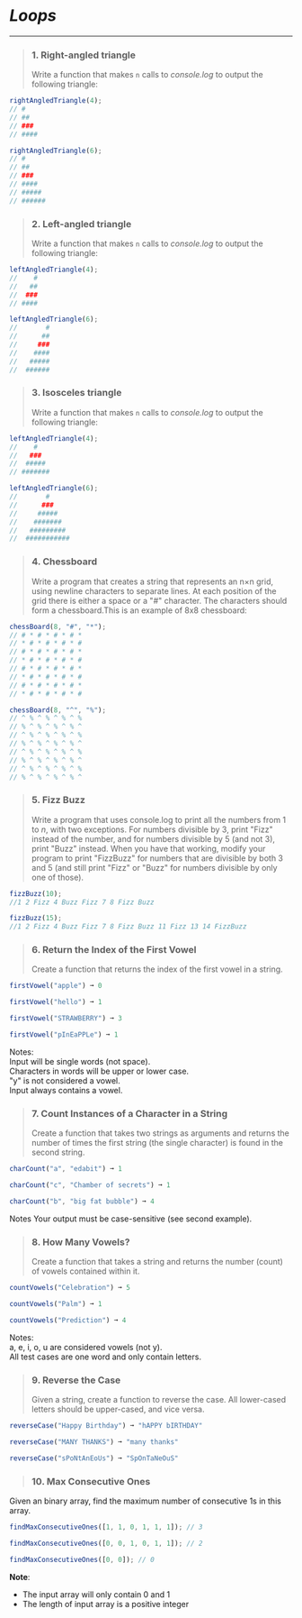 # **_Loops_**

---

> ### 1. Right-angled triangle
>
> Write a function that makes `n` calls to _console.log_ to output the following triangle:

```js
rightAngledTriangle(4);
// #
// ##
// ###
// ####

rightAngledTriangle(6);
// #
// ##
// ###
// ####
// #####
// ######
```

> ### 2. Left-angled triangle
>
> Write a function that makes `n` calls to _console.log_ to output the following triangle:

```js
leftAngledTriangle(4);
//    #
//   ##
//  ###
// ####

leftAngledTriangle(6);
//       #
//      ##
//     ###
//    ####
//   #####
//  ######
```

> ### 3. Isosceles triangle
>
> Write a function that makes `n` calls to _console.log_ to output the following triangle:

```js
leftAngledTriangle(4);
//    #
//   ###
//  #####
// #######

leftAngledTriangle(6);
//       #
//      ###
//     #####
//    #######
//   #########
//  ###########
```

> ### 4. Chessboard
>
> Write a program that creates a string that represents an n×n grid, using newline characters to separate lines. At each position of the grid there is either a space or a "#" character. The characters should form a chessboard.This is an example of 8x8 chessboard:

```js
chessBoard(8, "#", "*");
// # * # * # * # *
// * # * # * # * #
// # * # * # * # *
// * # * # * # * #
// # * # * # * # *
// * # * # * # * #
// # * # * # * # *
// * # * # * # * #

chessBoard(8, "^", "%");
// ^ % ^ % ^ % ^ %
// % ^ % ^ % ^ % ^
// ^ % ^ % ^ % ^ %
// % ^ % ^ % ^ % ^
// ^ % ^ % ^ % ^ %
// % ^ % ^ % ^ % ^
// ^ % ^ % ^ % ^ %
// % ^ % ^ % ^ % ^
```

> ### 5. Fizz Buzz
>
> Write a program that uses console.log to print all the numbers from 1 to _n_, with two exceptions. For numbers divisible by 3, print "Fizz" instead of the number, and for numbers divisible by 5 (and not 3), print "Buzz" instead. When you have that working, modify your program to print "FizzBuzz" for numbers that are divisible by both 3 and 5 (and still print "Fizz" or "Buzz" for numbers divisible by only one of those).

```js
fizzBuzz(10);
//1 2 Fizz 4 Buzz Fizz 7 8 Fizz Buzz

fizzBuzz(15);
//1 2 Fizz 4 Buzz Fizz 7 8 Fizz Buzz 11 Fizz 13 14 FizzBuzz
```

> ### 6. Return the Index of the First Vowel
>
> Create a function that returns the index of the first vowel in a string.

```js
firstVowel("apple") ➞ 0

firstVowel("hello") ➞ 1

firstVowel("STRAWBERRY") ➞ 3

firstVowel("pInEaPPLe") ➞ 1
```

Notes:  
Input will be single words (not space).  
Characters in words will be upper or lower case.  
"y" is not considered a vowel.  
Input always contains a vowel.

> ### 7. Count Instances of a Character in a String
>
> Create a function that takes two strings as arguments and returns the number of times the first string (the single character) is found in the second string.

```js
charCount("a", "edabit") ➞ 1

charCount("c", "Chamber of secrets") ➞ 1

charCount("b", "big fat bubble") ➞ 4
```

Notes
Your output must be case-sensitive (see second example).

> ### 8. How Many Vowels?
>
> Create a function that takes a string and returns the number (count) of vowels contained within it.

```js
countVowels("Celebration") ➞ 5

countVowels("Palm") ➞ 1

countVowels("Prediction") ➞ 4
```

Notes:  
a, e, i, o, u are considered vowels (not y).  
All test cases are one word and only contain letters.

> ### 9. Reverse the Case
>
> Given a string, create a function to reverse the case. All lower-cased letters should be upper-cased, and vice versa.

```js
reverseCase("Happy Birthday") ➞ "hAPPY bIRTHDAY"

reverseCase("MANY THANKS") ➞ "many thanks"

reverseCase("sPoNtAnEoUs") ➞ "SpOnTaNeOuS"
```

> ### 10. Max Consecutive Ones

Given an binary array, find the maximum number of consecutive 1s in this array.

```js
findMaxConsecutiveOnes([1, 1, 0, 1, 1, 1]); // 3

findMaxConsecutiveOnes([0, 0, 1, 0, 1, 1]); // 2

findMaxConsecutiveOnes([0, 0]); // 0
```

**Note**:

- The input array will only contain 0 and 1
- The length of input array is a positive integer
